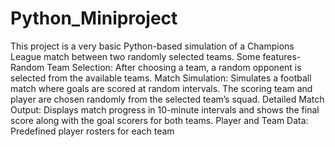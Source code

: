 # Python_Miniproject
This project is a very basic Python-based simulation of a Champions League match between two randomly selected teams.
Some features-
Random Team Selection: After choosing a team, a random opponent is selected from the available teams.
Match Simulation: Simulates a football match where goals are scored at random intervals. The scoring team and player are chosen randomly from the selected team’s squad.
Detailed Match Output: Displays match progress in 10-minute intervals and shows the final score along with the goal scorers for both teams.
Player and Team Data: Predefined player rosters for each team
